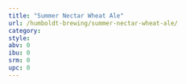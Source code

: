 ```yaml
---
title: "Summer Nectar Wheat Ale"
url: /humboldt-brewing/summer-nectar-wheat-ale/
category: 
style: 
abv: 0
ibu: 0
srm: 0
upc: 0
---
```


